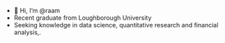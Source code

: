 - 👋 Hi, I’m @raam
- Recent graduate from Loughborough University
- Seeking knowledge in data science, quantitative research and financial analysis,. 
<!---
raam6/raam6 is a ✨ special ✨ repository because its `README.md` (this file) appears on your GitHub profile.
You can click the Preview link to take a look at your changes.
--->
